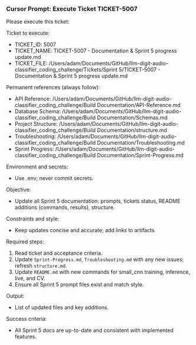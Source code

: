 ### Cursor Prompt: Execute Ticket TICKET-5007

Please execute this ticket:

Ticket to execute:
- TICKET_ID: 5007
- TICKET_NAME: TICKET-5007 - Documentation & Sprint 5 progress update.md
- TICKET_FILE: /Users/adam/Documents/GitHub/llm-digit-audio-classifier_coding_challenge/Tickets/Sprint 5/TICKET-5007 - Documentation & Sprint 5 progress update.md

Permanent references (always follow):
- API Reference: /Users/adam/Documents/GitHub/llm-digit-audio-classifier_coding_challenge/Build Documentation/API-Reference.md
- Database Schema: /Users/adam/Documents/GitHub/llm-digit-audio-classifier_coding_challenge/Build Documentation/Schemas.md
- Project Structure: /Users/adam/Documents/GitHub/llm-digit-audio-classifier_coding_challenge/Build Documentation/structure.md
- Troubleshooting: /Users/adam/Documents/GitHub/llm-digit-audio-classifier_coding_challenge/Build Documentation/Troubleshooting.md
- Sprint Progress: /Users/adam/Documents/GitHub/llm-digit-audio-classifier_coding_challenge/Build Documentation/Sprint-Progress.md

Environment and secrets:
- Use .env; never commit secrets.

Objective:
- Update all Sprint 5 documentation: prompts, tickets status, README additions (commands, results), structure.

Constraints and style:
- Keep updates concise and accurate; add links to artifacts.

Required steps:
1) Read ticket and acceptance criteria.
2) Update `Sprint-Progress.md`, `Troubleshooting.md` with any new issues; refresh `structure.md`.
3) Update `README.md` with new commands for small_cnn training, inference, live, and CV.
4) Ensure all Sprint 5 prompt files exist and match style.

Output:
- List of updated files and key additions.

Success criteria:
- All Sprint 5 docs are up-to-date and consistent with implemented features. 